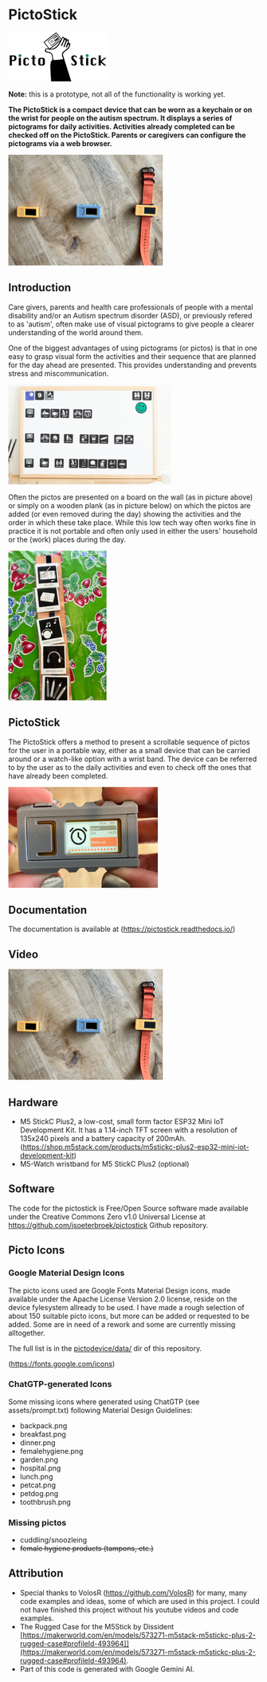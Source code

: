 # PictoStick

![Pictostick 2](https://github.com/jsoeterbroek/pictostick/blob/main/assets/pictostick_logo.png)

**Note:** this is a prototype, not all of the functionality is working yet.

**The PictoStick is a compact device that can be worn as a keychain or on the wrist for people on 
the autism spectrum. It displays a series of pictograms for daily activities.  Activities 
already completed can be checked off on the PictoStick. Parents or caregivers can configure the 
pictograms via a web browser.**

![Pictostick 2](https://github.com/jsoeterbroek/pictostick/blob/main/assets/IMG_0917.jpg)

## Introduction
Care givers, parents and health care professionals of people with a mental disability and/or
an Autism spectrum disorder (ASD), or previously refered to as 'autism', often make use of
visual pictograms to give people a clearer understanding of the world around them.

One of the biggest advantages of using pictograms (or pictos) is that in one
easy to grasp visual form the activities and their sequence that are planned for the day
ahead are presented. This provides understanding and prevents stress and miscommunication.

![a typical picto board](https://github.com/jsoeterbroek/pictostick/blob/main/assets/1911376602_cropped.jpg)

Often the pictos are presented on a board on the wall (as in picture above) or simply on a wooden plank
(as in picture below) on which the pictos are added (or even removed during the day) showing the
activities and the order in which these take place. While this low tech way often works fine in practice
it is not portable and often only used in either the users' household or the (work) places during the day.

![a typical picto plank](https://github.com/jsoeterbroek/pictostick/blob/main/assets/1823811866_cropped.jpg)

## PictoStick
The PictoStick offers a method to present a scrollable sequence of pictos for the user in a portable way,
either as a small device that can be carried around or a watch-like option with a wrist band.
The device can be referred to by the user as to the daily activities and even to check off the
ones that have already been completed.

![Pictostick 3](https://github.com/jsoeterbroek/pictostick/blob/main/assets/IMG_0918.jpg)

## Documentation
The documentation is available at (https://pictostick.readthedocs.io/)

## Video
[![Youtube Demo Pictostick](https://github.com/jsoeterbroek/pictostick/blob/main/assets/IMG_0917.jpg)](http://www.youtube.com/watch?v=uw7wsZyZL4c "Demo Pictostick")


## Hardware
* M5 StickC Plus2, a low-cost, small form factor ESP32 Mini IoT Development Kit.
  It has a 1.14-inch TFT screen with a resolution of 135x240 pixels and a battery
  capacity of 200mAh.
  (https://shop.m5stack.com/products/m5stickc-plus2-esp32-mini-iot-development-kit)
* M5-Watch wristband for M5 StickC Plus2 (optional)

## Software
The code for the pictostick is Free/Open Source software made available under the
Creative Commons Zero v1.0 Universal License at
https://github.com/jsoeterbroek/pictostick Github repository.

## Picto Icons

### Google Material Design Icons
The picto icons used are Google Fonts Material Design icons, made available under the
Apache License Version 2.0 license, reside on the device fylesystem allready to be used.
I have made a rough selection of about 150 suitable picto icons, but more can be added or
requested to be added. Some are in need of a rework and some are currently missing alltogether.

The full list is in the [pictodevice/data/](pictodevice/data/) dir of this repository.

(https://fonts.google.com/icons)

### ChatGTP-generated Icons
Some missing icons where generated using ChatGTP (see assets/prompt.txt) following Material
Design Guidelines:

* backpack.png
* breakfast.png
* dinner.png
* femalehygiene.png
* garden.png
* hospital.png
* lunch.png
* petcat.png
* petdog.png
* toothbrush.png

### Missing pictos
* cuddling/snoozleing
* ~~female hygiene products (tampons, etc.)~~

## Attribution
* Special thanks to VolosR (https://github.com/VolosR) for many, many code examples and ideas,
  some of which are used in this project. I could not have finished this project without his
  youtube videos and code examples.
* The Rugged Case for the M5Stick by Dissident [https://makerworld.com/en/models/573271-m5stack-m5stickc-plus-2-rugged-case#profileId-493964]](https://makerworld.com/en/models/573271-m5stack-m5stickc-plus-2-rugged-case#profileId-493964).
* Part of this code is generated with Google Gemini AI.

